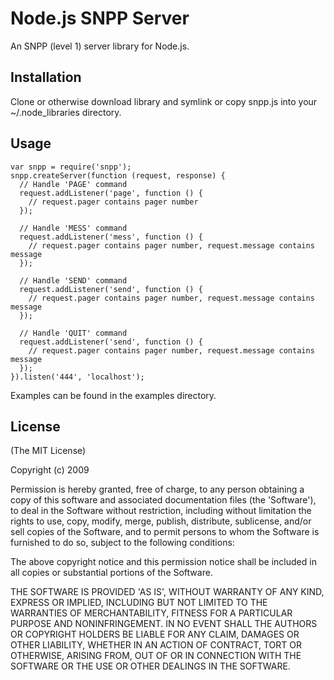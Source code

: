Node.js SNPP Server
==============

An SNPP (level 1) server library for Node.js.

[rq]: http://github.com/jsanders/node-snpp

Installation
--------------

Clone or otherwise download library and symlink or copy snpp.js into your ~/.node_libraries directory.

Usage
---------------
    var snpp = require('snpp');
    snpp.createServer(function (request, response) {
      // Handle 'PAGE' command
      request.addListener('page', function () {
        // request.pager contains pager number
      });

      // Handle 'MESS' command
      request.addListener('mess', function () {
        // request.pager contains pager number, request.message contains message
      });

      // Handle 'SEND' command
      request.addListener('send', function () {
        // request.pager contains pager number, request.message contains message
      });

      // Handle 'QUIT' command
      request.addListener('send', function () {
        // request.pager contains pager number, request.message contains message
      });
    }).listen('444', 'localhost');

Examples can be found in the examples directory.

License
---------------

(The MIT License)

Copyright (c) 2009

Permission is hereby granted, free of charge, to any person obtaining
a copy of this software and associated documentation files (the
'Software'), to deal in the Software without restriction, including
without limitation the rights to use, copy, modify, merge, publish,
distribute, sublicense, and/or sell copies of the Software, and to
permit persons to whom the Software is furnished to do so, subject to
the following conditions:

The above copyright notice and this permission notice shall be
included in all copies or substantial portions of the Software.

THE SOFTWARE IS PROVIDED 'AS IS', WITHOUT WARRANTY OF ANY KIND,
EXPRESS OR IMPLIED, INCLUDING BUT NOT LIMITED TO THE WARRANTIES OF
MERCHANTABILITY, FITNESS FOR A PARTICULAR PURPOSE AND NONINFRINGEMENT.
IN NO EVENT SHALL THE AUTHORS OR COPYRIGHT HOLDERS BE LIABLE FOR ANY
CLAIM, DAMAGES OR OTHER LIABILITY, WHETHER IN AN ACTION OF CONTRACT,
TORT OR OTHERWISE, ARISING FROM, OUT OF OR IN CONNECTION WITH THE
SOFTWARE OR THE USE OR OTHER DEALINGS IN THE SOFTWARE.

